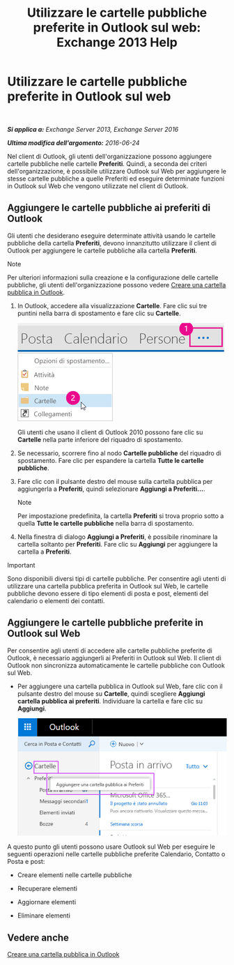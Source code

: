 ﻿---
title: 'Utilizzare le cartelle pubbliche preferite in Outlook sul web: Exchange 2013 Help'
TOCTitle: Utilizzare le cartelle pubbliche preferite in Outlook sul web
ms:assetid: f6f1db72-4465-4eb8-b525-ac2c1fa10a69
ms:mtpsurl: https://technet.microsoft.com/it-it/library/Dn948177(v=EXCHG.150)
ms:contentKeyID: 65188314
ms.date: 04/23/2018
mtps_version: v=EXCHG.150
ms.translationtype: HT
---

# Utilizzare le cartelle pubbliche preferite in Outlook sul web

 

_**Si applica a:** Exchange Server 2013, Exchange Server 2016_

_**Ultima modifica dell'argomento:** 2016-06-24_

Nel client di Outlook, gli utenti dell'organizzazione possono aggiungere cartelle pubbliche nelle cartelle **Preferiti**. Quindi, a seconda dei criteri dell'organizzazione, è possibile utilizzare Outlook sul Web per aggiungere le stesse cartelle pubbliche a quelle Preferiti ed eseguire determinate funzioni in Outlook sul Web che vengono utilizzate nel client di Outlook.

## Aggiungere le cartelle pubbliche ai preferiti di Outlook

Gli utenti che desiderano eseguire determinate attività usando le cartelle pubbliche della cartella **Preferiti**, devono innanzitutto utilizzare il client di Outlook per aggiungere le cartelle pubbliche alla cartella **Preferiti**.


> [!NOTE]
> Per ulteriori informazioni sulla creazione e la configurazione delle cartelle pubbliche, gli utenti dell'organizzazione possono vedere <A href="https://support.office.com/it-it/article/create-a-public-folder-in-outlook-d5981360-28d3-4c8f-a373-c98ae570420a?ui=en-us%26rs=en-us%26ad=us">Creare una cartella pubblica in Outlook</A>.



1.  In Outlook, accedere alla visualizzazione **Cartelle**. Fare clic sui tre puntini nella barra di spostamento e fare clic su **Cartelle**.
    
    ![Ellissi nella barra di spostamento di Outlook 2013](images/Dn948177.7a949ccd-f0e0-4d20-aa4d-f97ae5c6fdff(EXCHG.150).png "Ellissi nella barra di spostamento di Outlook 2013")  
    ![Menu della barra di spostamento di Outlook 2013 per accedere alle cartelle](images/Dn948177.aaedd8fa-8a30-4e96-b4de-9625cd62e2b9(EXCHG.150).png "Menu della barra di spostamento di Outlook 2013 per accedere alle cartelle")  
    
    Gli utenti che usano il client di Outlook 2010 possono fare clic su **Cartelle** nella parte inferiore del riquadro di spostamento.

2.  Se necessario, scorrere fino al nodo **Cartelle pubbliche** del riquadro di spostamento. Fare clic per espandere la cartella **Tutte le cartelle pubbliche**.

3.  Fare clic con il pulsante destro del mouse sulla cartella pubblica per aggiungerla a **Preferiti**, quindi selezionare **Aggiungi a Preferiti...**.
    

    > [!NOTE]
    > Per impostazione predefinita, la cartella <STRONG>Preferiti</STRONG> si trova proprio sotto a quella <STRONG>Tutte le cartelle pubbliche</STRONG> nella barra di spostamento.



4.  Nella finestra di dialogo **Aggiungi a Preferiti**, è possibile rinominare la cartella soltanto per **Preferiti**. Fare clic su **Aggiungi** per aggiungere la cartella a **Preferiti**.


> [!IMPORTANT]
> Sono disponibili diversi tipi di cartelle pubbliche. Per consentire agli utenti di utilizzare una cartella pubblica preferita in Outlook sul Web, le cartelle pubbliche devono essere di tipo elementi di posta e post, elementi del calendario o elementi dei contatti.



## Aggiungere le cartelle pubbliche preferite in Outlook sul Web

Per consentire agli utenti di accedere alle cartelle pubbliche preferite di Outlook, è necessario aggiungerli ai Preferiti in Outlook sul Web. Il client di Outlook non sincronizza automaticamente le cartelle pubbliche con Outlook sul Web.

  - Per aggiungere una cartella pubblica in Outlook sul Web, fare clic con il pulsante destro del mouse su **Cartelle**, quindi scegliere **Aggiungi cartella pubblica ai preferiti**. Individuare la cartella e fare clic su **Aggiungi**.
    
    ![Aggiunta di cartella pubblica ai Preferiti](images/Dn948177.dc2af75b-d1c3-4024-8759-00558799d34a(EXCHG.150).png "Aggiunta di cartella pubblica ai Preferiti")  

A questo punto gli utenti possono usare Outlook sul Web per eseguire le seguenti operazioni nelle cartelle pubbliche preferite Calendario, Contatto o Posta e post:

  - Creare elementi nelle cartelle pubbliche

  - Recuperare elementi

  - Aggiornare elementi

  - Eliminare elementi

## Vedere anche


[Creare una cartella pubblica in Outlook](https://support.office.com/it-it/article/create-a-public-folder-in-outlook-d5981360-28d3-4c8f-a373-c98ae570420a?ui=en-us%26rs=en-us%26ad=us)

